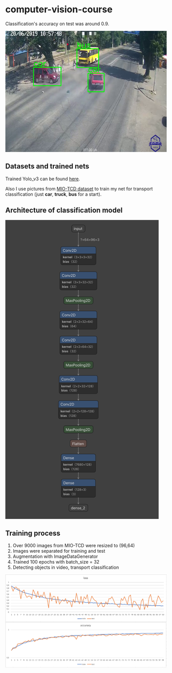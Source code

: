 # computer-vision-course

Classification's accuracy on test was around 0.9.

![screenshot](https://github.com/rostegozavr/computer-vision-course/blob/master/images/screenshot.png)

## Datasets and trained nets

Trained Yolo_v3 can be found [here](https://pjreddie.com/darknet/yolo/). 

Also I use pictures from [MIO-TCD dataset](http://podoce.dinf.usherbrooke.ca/challenge/dataset/) to train my net for transport classification (just **car**, **truck**, **bus** for a start).

## Architecture of classification model

![netron](https://github.com/rostegozavr/computer-vision-course/blob/master/images/netron.png)

## Training process
1. Over 9000 images from MIO-TCD were resized to (96,64)
2. Images were separated for training and test
3. Augmentation with ImageDataGenerator
4. Trained 100 epochs with batch_size = 32
5. Detecting objects in video, transport classification

![process](https://github.com/rostegozavr/computer-vision-course/blob/master/images/charts.png)
